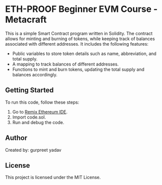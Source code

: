 # ETH-PROOF Beginner EVM Course - Metacraft

This is a simple Smart Contract program written in Solidity. The contract allows for minting and burning of tokens, while keeping track of balances associated with different addresses. It includes the following features:

- Public variables to store token details such as name, abbreviation, and total supply.
- A mapping to track balances of different addresses.
- Functions to mint and burn tokens, updating the total supply and balances accordingly.

## Getting Started

To run this code, follow these steps:

1. Go to [Remix Ethereum IDE](https://remix.ethereum.org).
2. Import code.sol.
3. Run and debug the code.

## Author

Created by: gurpreet yadav

## License

This project is licensed under the MIT License.
